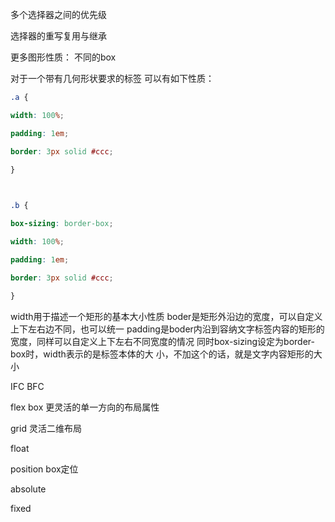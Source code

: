 多个选择器之间的优先级

选择器的重写复用与继承

更多图形性质：
不同的box

对于一个带有几何形状要求的标签
可以有如下性质：
```css
.a {

width: 100%;

padding: 1em;

border: 3px solid #ccc;

}

  

.b {

box-sizing: border-box;

width: 100%;

padding: 1em;

border: 3px solid #ccc;

}
```
width用于描述一个矩形的基本大小性质
boder是矩形外沿边的宽度，可以自定义上下左右边不同，也可以统一
padding是boder内沿到容纳文字标签内容的矩形的宽度，同样可以自定义上下左右不同宽度的情况
同时box-sizing设定为border-box时，width表示的是标签本体的大
小，不加这个的话，就是文字内容矩形的大小

IFC
BFC



flex box
更灵活的单一方向的布局属性


grid
灵活二维布局

float


position
box定位

absolute

fixed

